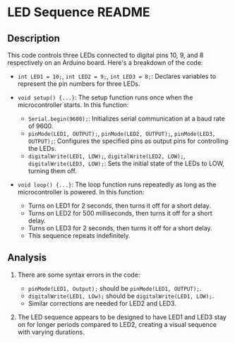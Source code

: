 # LED Sequence README

## Description

This code controls three LEDs connected to digital pins 10, 9, and 8 respectively on an Arduino board. Here's a breakdown of the code:

- `int LED1 = 10;`, `int LED2 = 9;`, `int LED3 = 8;`: Declares variables to represent the pin numbers for three LEDs.

- `void setup() {...}`: The setup function runs once when the microcontroller starts. In this function:
  - `Serial.begin(9600);`: Initializes serial communication at a baud rate of 9600.
  - `pinMode(LED1, OUTPUT);`, `pinMode(LED2, OUTPUT);`, `pinMode(LED3, OUTPUT);`: Configures the specified pins as output pins for controlling the LEDs.
  - `digitalWrite(LED1, LOW);`, `digitalWrite(LED2, LOW);`, `digitalWrite(LED3, LOW);`: Sets the initial state of the LEDs to LOW, turning them off.

- `void loop() {...}`: The loop function runs repeatedly as long as the microcontroller is powered. In this function:
  - Turns on LED1 for 2 seconds, then turns it off for a short delay.
  - Turns on LED2 for 500 milliseconds, then turns it off for a short delay.
  - Turns on LED3 for 2 seconds, then turns it off for a short delay.
  - This sequence repeats indefinitely.

## Analysis

1. There are some syntax errors in the code:
   - `pinMode(LED1, Output);` should be `pinMode(LED1, OUTPUT);`.
   - `digitalWrite(LED1, LOw);` should be `digitalWrite(LED1, LOW);`.
   - Similar corrections are needed for LED2 and LED3.

2. The LED sequence appears to be designed to have LED1 and LED3 stay on for longer periods compared to LED2, creating a visual sequence with varying durations.
